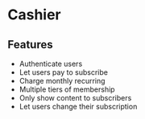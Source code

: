 # Cashier

## Features

- Authenticate users
- Let users pay to subscribe
- Charge monthly recurring
- Multiple tiers of membership
- Only show content to subscribers
- Let users change their subscription